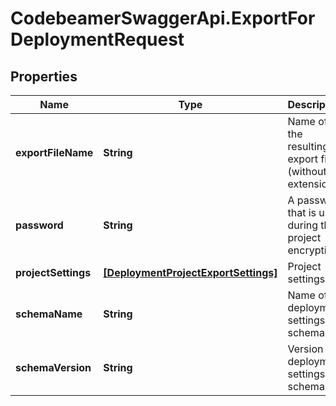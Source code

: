 # CodebeamerSwaggerApi.ExportForDeploymentRequest

## Properties
Name | Type | Description | Notes
------------ | ------------- | ------------- | -------------
**exportFileName** | **String** | Name of the resulting export file (without extension). | [optional] 
**password** | **String** | A password that is used during the project encryption. | [optional] 
**projectSettings** | [**[DeploymentProjectExportSettings]**](DeploymentProjectExportSettings.md) | Project settings | [optional] 
**schemaName** | **String** | Name of deployment settings schema | [optional] 
**schemaVersion** | **String** | Version of deployment settings schema | [optional] 
